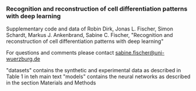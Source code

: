 ### Recognition and reconstruction of cell differentiation patterns with deep learning

Supplementary code and data of Robin Dirk, Jonas L. Fischer, Simon Schardt, Markus J. Ankenbrand, Sabine C. Fischer, "Recognition and reconstruction of cell differentiation patterns with deep learning"

For questions and comments please contact sabine.fischer@uni-wuerzburg.de

"datasets" contains the synthetic and experimental data as described in Table 1 in teh main text
"models" contains the neural networks as described in the section Materials and Methods
